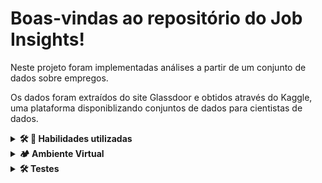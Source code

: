 # Boas-vindas ao repositório do Job Insights!

Neste projeto foram implementadas análises a partir de um conjunto de dados sobre empregos.

Os dados foram extraídos do site Glassdoor e obtidos através do Kaggle, uma plataforma disponiblizando conjuntos de dados para cientistas de dados.

<details>
<summary><strong>🛠 🚵 Habilidades utilizadas</strong></summary><br />   
<p>Utilizar o terminal interativo do Python.</p>
<p>Utilizar estruturas condicionais e de repetição.</p>
<p>Utilizar funções built-in do Python.</p>
<p>Utilizar tratamento de exceções.</p>
<p>Realizar a manipulação de arquivos.</p>
<p>Escrever funções.</p>
<p>Escrever testes com Pytest.</p>
<p>Escrever meus próprios módulos e importá-los em outros códigos.</p>
</details>


<details>
<summary><strong>🏕️ Ambiente Virtual</strong></summary><br />
  O Python oferece um recurso chamado de ambiente virtual, onde permite sua máquina rodar sem conflitos, diferentes tipos de projetos com diferentes versões de bibliotecas.

  1. **criar o ambiente virtual**

  ```bash
  $ python3 -m venv .venv
  ```

  2. **ativar o ambiente virtual**

  ```bash
  $ source .venv/bin/activate
  ```

  3. **instalar as dependências no ambiente virtual**

  ```bash
  $ python3 -m pip install -r dev-requirements.txt
  ```

  Com o seu ambiente virtual ativo, as dependências serão instaladas neste ambiente.
  Quando precisar desativar o ambiente virtual, execute o comando "deactivate".

  O arquivo `dev-requirements.txt` contém todas as dependências que serão utilizadas, ele está agindo como se fosse um `package.json` de um projeto `Node.js`.
</details>

<details>
  <summary><strong>🛠 Testes</strong></summary><br />

  Para executar os testes certifique-se de que você está com o ambiente virtual ativado.

  <strong>Executar os testes</strong>

  ```bash
  $ python3 -m pytest
  ```